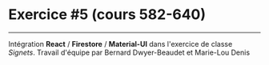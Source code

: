 # Exercice #5 (cours 582-640)
---
Intégration **React** / **Firestore** / **Material-UI** dans l'exercice de classe *Signets*.
Travail d'équipe par Bernard Dwyer-Beaudet et Marie-Lou Denis
